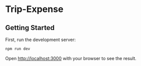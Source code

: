 # Trip-Expense

## Getting Started

First, run the development server:

```bash
npm run dev
```

Open [http://localhost:3000](http://localhost:3000) with your browser to see the result.
